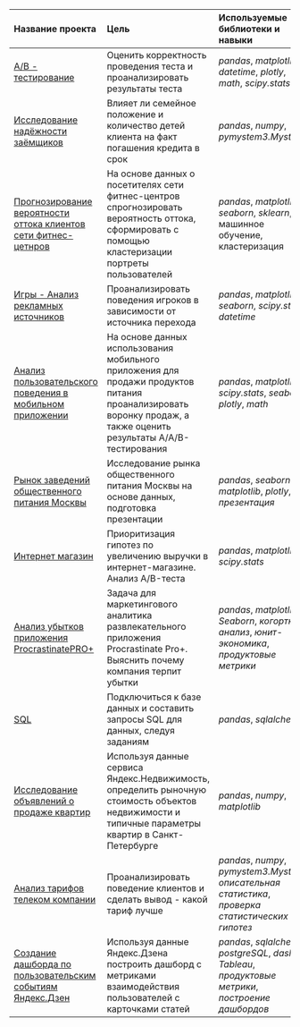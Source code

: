 | Название проекта | Цель | Используемые библиотеки и навыки| 
| :---------------------- | :---------------------- | :---------------------- |
| [A/B - тестирование](AB_test) | Оценить корректность проведения теста и проанализировать результаты теста | *pandas*, *matplotlib*, *datetime*, *plotly*, *math*, *scipy.stats* |
| [Исследование надёжности заёмщиков](Borrowers_reliability) | Влияет ли семейное положение и количество детей клиента на факт погашения кредита в срок | *pandas*, *numpy*, *pymystem3.Mystem* |
| [Прогнозирование вероятности оттока клиентов сети фитнес-цетнров](Fitness_clusterization) | На основе данных о посетителях сети фитнес-центров спрогнозировать вероятность оттока, сформировать с помощью кластеризации портреты пользователей | *pandas*, *matplotlib*, *seaborn*, *sklearn*, машинное обучение, кластеризация |
| [Игры - Анализ рекламных источников](Game_space_brothers) | Проанализировать поведения игроков в зависимости от источника перехода | *pandas*, *matplotlib*, *seaborn*, *scipy.stats*, *datetime* |
| [Анализ пользовательского поведения в мобильном приложении](Mobil_app_analysis) | На основе данных использования мобильного приложения для продажи продуктов питания проанализировать воронку продаж, а также оценить результаты A/A/B-тестирования | *pandas*, *matplotlib*, *scipy.stats*, *seaborn*, *plotly*, *math*  |
| [Рынок заведений общественного питания Москвы](Moscow's_public_catering) | Исследование рынка общественного питания Москвы на основе данных, подготовка презентации | *pandas*, *seaborn*, *matplotlib*, *plotly*, *презентация* |
| [Интернет магазин](Online_store) | Приоритизация гипотез по увеличению выручки в интернет-магазине. Анализ A/B-теста | *pandas*, *matplotlib*, *scipy.stats* |
| [Анализ убытков приложения ProcrastinatePRO+](ProcrastinatePRO_app) | Задача для маркетингового аналитика развлекательного приложения Procrastinate Pro+. Выяснить почему компания терпит убытки | *pandas*, *matplotlib*, *Seaborn*, *когортный анализ*, *юнит-экономика*, *продуктовые метрики* |
| [SQL](SQL) | Подключиться к базе данных и составить запросы SQL для данных, следуя заданиям | *pandas*, *sqlalchemy* |
| [Исследование объявлений о продаже квартир](Sbp_realty) | Используя данные сервиса Яндекс.Недвижимость, определить рыночную стоимость объектов недвижимости и типичные параметры квартир в Санкт-Петербурге | *pandas*, *numpy*, *matplotlib* |
| [Анализ тарифов телеком компании](Telecom_tariffs) | Проанализировать поведение клиентов и сделать вывод - какой тариф лучше | *pandas*, *numpy*, *pymystem3.Mystem*, *описательная статистика*, *проверка статистических гипотез* |
| [Создание дашборда по пользовательским событиям Яндекс.Дзен](Yandex_Zen_Tableau) | Используя данные Яндекс.Дзена построить дашборд с метриками взаимодействия пользователей с карточками статей | *pandas*, *sqlalchemy*, *postgreSQL*, *dash*, *Tableau*, *продуктовые метрики*, *построение дашбордов* |